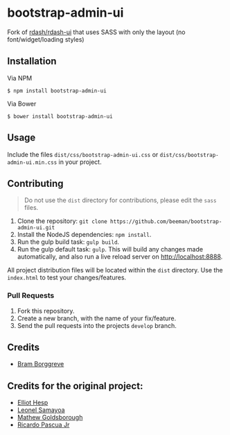 # bootstrap-admin-ui

Fork of [rdash/rdash-ui](https://github.com/rdash/rdash-ui) that uses SASS with only the layout (no font/widget/loading styles) 

## Installation

Via NPM

    $ npm install bootstrap-admin-ui
    
Via Bower

    $ bower install bootstrap-admin-ui

## Usage

Include the files `dist/css/bootstrap-admin-ui.css` or `dist/css/bootstrap-admin-ui.min.css` in your project.

## Contributing

> Do not use the `dist` directory for contributions, please edit the `sass` files.

1. Clone the repository: `git clone https://github.com/beeman/bootstrap-admin-ui.git`
2. Install the NodeJS dependencies: `npm install`. 
3. Run the gulp build task: `gulp build`.
4. Run the gulp default task: `gulp`. This will build any changes made automatically, and also run a live reload server on [http://localhost:8888](http://localhost:8080).

All project distribution files will be located within the `dist` directory. Use the `index.html` to test your changes/features.

### Pull Requests
1. Fork this repository.
2. Create a new branch, with the name of your fix/feature.
3. Send the pull requests into the projects `develop` branch.

## Credits
* [Bram Borggreve](https://github.com/beeman)

## Credits for the original project:
* [Elliot Hesp](https://github.com/Ehesp)
* [Leonel Samayoa](https://github.com/lsamayoa)
* [Mathew Goldsborough](https://github.com/mgoldsborough)
* [Ricardo Pascua Jr](https://github.com/rdpascua)